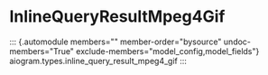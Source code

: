 # InlineQueryResultMpeg4Gif

::: {.automodule members="" member-order="bysource" undoc-members="True" exclude-members="model_config,model_fields"}
aiogram.types.inline_query_result_mpeg4_gif
:::
